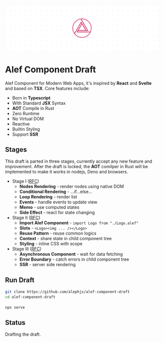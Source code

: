 ![Alef Component Draft](./assets/banner.svg)

# Alef Component Draft

Alef Component for Modern Web Apps, it's inspired by **React** and **Svelte** and based on **TSX**. Core features include:

- Born in **Typescript**
- With Standard **JSX** Syntax
- **AOT** Compile in Rust
- Zero Runtime
- No Virtual DOM
- Reactive
- Builtin Styling
- Support **SSR**

## Stages
This draft is parted in three stages, currently accept any new feature and improvement. After the draft is locked, the **AOT** comilper in Rust will be implemented to make it works in nodejs, Deno and browsers.

- Stage I ([RFC](https://github.com/alephjs/alef-component-draft/issues/3))
  - **Nodes Rendering** - render nodes using native DOM
  - **Conditional Rendering** - ...if...else...
  - **Loop Rendering** - render list
  - **Events** - handle events to update view
  - **Memo** - use computed states
  - **Side Effect** - react for state changing
- Stage II ([RFC](https://github.com/alephjs/alef-component-draft/issues/4))
  - **Import Alef Component** - `import Logo from "./Logo.alef"`
  - **Slots** - `<Logo><img ... /></Logo>`
  - **Reuse Pattern** - reuse common logics
  - **Context** - share state in child component tree
  - **Styling** - inline CSS with scope
- Stage III ([RFC](https://github.com/alephjs/alef-component-draft/issues/5))
  - **Asynchronous Component** - wait for data fetching
  - **Error Boundary** - catch errors in child component tree
  - **SSR** - server side rendering 

## Run Draft

```bash
git clone https://github.com/alephjs/alef-component-draft
cd alef-component-draft

npx serve
```

## Status
Drafting the draft.
